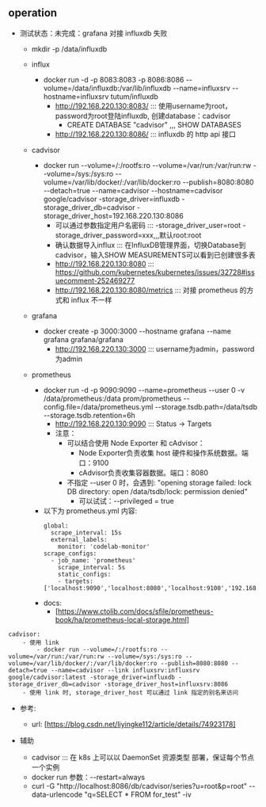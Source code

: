 ## operation 
- 测试状态：未完成：grafana 对接 influxdb 失败
    + mkdir -p /data/influxdb
    + influx
        - docker run -d -p 8083:8083 -p 8086:8086 --volume=/data/influxdb:/var/lib/influxdb --name=influxsrv --hostname=influxsrv tutum/influxdb
            + http://192.168.220.130:8083/ ::: 使用username为root，password为root登陆influxdb, 创建database：cadvisor 
                - CREATE DATABASE "cadvisor" ,,, SHOW DATABASES
            + http://192.168.220.130:8086/ ::: influxdb 的 http api 接口

    + cadvisor
        - docker run --volume=/:/rootfs:ro --volume=/var/run:/var/run:rw --volume=/sys:/sys:ro --volume=/var/lib/docker/:/var/lib/docker:ro --publish=8080:8080 --detach=true --name=cadvisor --hostname=cadvisor google/cadvisor -storage_driver=influxdb -storage_driver_db=cadvisor -storage_driver_host=192.168.220.130:8086  
            - 可以通过参数指定用户名密码 ::: -storage_driver_user=root -storage_driver_password=xxx,,,默认root:root
            - 确认数据导入influx ::: 在InfluxDB管理界面，切换Database到cadvisor，输入SHOW MEASUREMENTS可以看到已创建很多表
            - http://192.168.220.130:8080 ::: https://github.com/kubernetes/kubernetes/issues/32728#issuecomment-252469277
            - http://192.168.220.130:8080/metrics ::: 对接 prometheus 的方式和 influx 不一样

    + grafana
        - docker create -p 3000:3000 --hostname grafana --name grafana grafana/grafana
            + http://192.168.220.130:3000  ::: username为admin，password为admin

    + prometheus
        - docker run -d -p 9090:9090 --name=prometheus --user 0 -v /data/prometheus:/data prom/prometheus --config.file=/data/prometheus.yml --storage.tsdb.path=/data/tsdb --storage.tsdb.retention=6h
            + http://192.168.220.130:9090 ::: Status -> Targets
            + 注意：
                - 可以结合使用 Node Exporter 和 cAdvisor：
                    + Node Exporter负责收集 host 硬件和操作系统数据。端口：9100
                    + cAdvisor负责收集容器数据。端口：8080
                - 不指定 --user 0 时，会遇到: "opening storage failed: lock DB directory: open /data/tsdb/lock: permission denied"
                    + 可以试试：--privileged = true
        - 以下为 prometheus.yml 内容:
            ```
            global:
              scrape_interval: 15s
              external_labels:
                monitor: 'codelab-monitor'
            scrape_configs:
              - job_name: 'prometheus'
                scrape_interval: 5s
                static_configs:
                - targets: ['localhost:9090','localhost:8080','localhost:9100','192.168.220.130:8080','192.168.220.130:9100']
            ```
        - docs:
            + [https://www.ctolib.com/docs/sfile/prometheus-book/ha/prometheus-local-storage.html]

```
cadvisor:
    - 使用 link
        - docker run --volume=/:/rootfs:ro --volume=/var/run:/var/run:rw --volume=/sys:/sys:ro --volume=/var/lib/docker/:/var/lib/docker:ro --publish=8080:8080 --detach=true --name=cadvisor --link influxsrv:influxsrv google/cadvisor:latest -storage_driver=influxdb -storage_driver_db=cadvisor -storage_driver_host=influxsrv:8086
    - 使用 link 时, storage_driver_host 可以通过 link 指定的别名来访问
```

- 参考: 
    + url: [https://blog.csdn.net/liyingke112/article/details/74923178]

- 辅助
    + cadvisor ::: 在 k8s 上可以以 DaemonSet 资源类型 部署，保证每个节点一个实例
    + docker run 参数：--restart=always
    + curl -G "http://localhost:8086/db/cadvisor/series?u=root&p=root" --data-urlencode "q=SELECT * FROM for_test"  -iv